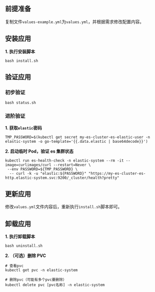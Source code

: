 前提准备
---

复制文件`values-example.yml`为`values.yml`，并根据需求修改配置内容。

安装应用
---

**1. 执行安装脚本**

```shell
bash install.sh
```

验证应用
---

### 初步验证

```shell
bash status.sh
```

### 进阶验证

**1. 获取`elastic`密码**
```shell
TMP_PASSWORD=$(kubectl get secret my-es-cluster-es-elastic-user -n elastic-system -o go-template='{{.data.elastic | base64decode}}')
```

**2. 启动临时 Pod，验证 es 集群状态**
```shell
kubectl run es-health-check -n elastic-system --rm -it --image=curlimages/curl --restart=Never \
 --env PASSWORD=${TMP_PASSWORD} \
  -- curl -k -u "elastic:${PASSWORD}" "https://my-es-cluster-es-http.elastic-system.svc:9200/_cluster/health?pretty"
```

更新应用
---

修改`values.yml`文件内容后，重新执行`install.sh`脚本即可。

卸载应用
---

**1. 执行卸载脚本**

```shell
bash uninstall.sh
```

**2. （可选）删除 PVC**

```shell
# 查看pvc
kubectl get pvc -n elastic-system

# 删除pvc（可能有多个pvc要删除）
kubectl delete pvc [pvc名称] -n elastic-system
```
